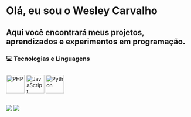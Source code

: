 # Olá, eu sou o Wesley Carvalho

## Aqui você encontrará meus projetos, aprendizados e experimentos em programação.  ###


### 💻 Tecnologias e Linguagens

##

<p align="left">
  <img src="https://cdn.jsdelivr.net/gh/devicons/devicon/icons/php/php-original.svg" alt="PHP" width="50" height="50" />
  <img src="https://cdn.jsdelivr.net/gh/devicons/devicon/icons/javascript/javascript-original.svg" alt="JavaScript" width="50" height="50"/>
  <img src="https://cdn.jsdelivr.net/gh/devicons/devicon/icons/python/python-original.svg" alt="Python" width="50" height="50"/>
</p>

##
<div> 
 
  <a href = "mailto:wesley0608romano@gmail.com"><img src="https://img.shields.io/badge/-Gmail-%23333?style=for-the-badge&logo=gmail&logoColor=white" target="_blank"></a>
  <a href="www.linkedin.com/in/-wesley-carvalho-" target="_blank"><img src="https://img.shields.io/badge/-LinkedIn-%230077B5?style=for-the-badge&logo=linkedin&logoColor=white" target="_blank"></a> 
  
</div>
